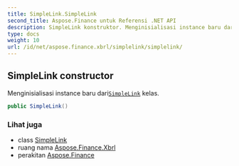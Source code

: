 ```yaml
---
title: SimpleLink.SimpleLink
second_title: Aspose.Finance untuk Referensi .NET API
description: SimpleLink konstruktor. Menginisialisasi instance baru dariSimpleLink kelas.
type: docs
weight: 10
url: /id/net/aspose.finance.xbrl/simplelink/simplelink/
---
```

## SimpleLink constructor

Menginisialisasi instance baru dari[`SimpleLink`](../) kelas.

```csharp
public SimpleLink()
```

### Lihat juga

* class [SimpleLink](../)
* ruang nama [Aspose.Finance.Xbrl](../../simplelink/)
* perakitan [Aspose.Finance](../../../)


